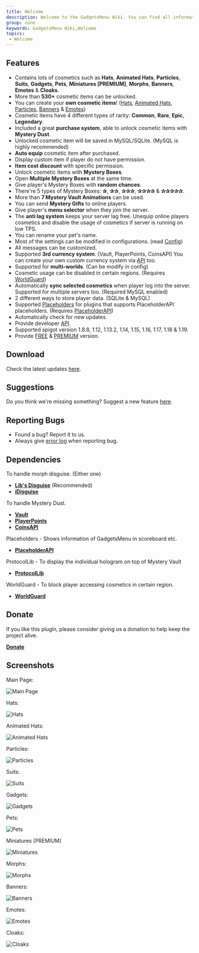```yaml
---
title: Welcome
description: Welcome to the GadgetsMenu Wiki. You can find all information about the plugin here.
group: none
keywords: GadgetsMenu Wiki,Welcome
topics:
 - Welcome
---
```


## Features
- Contains lots of cosmetics such as **Hats**, **Animated Hats**, **Particles**, **Suits**, **Gadgets**, **Pets**, **Miniatures [PREMIUM]**, **Morphs**, **Banners**, **Emotes** & **Cloaks**.
- More than **530+** cosmetic items can be unlocked.
- You can create your **own cosmetic items**! ([Hats](../wiki/features/custom-cosmetic-items/custom-hats), [Animated Hats](../wiki/features/custom-cosmetic-items/custom-animated-hats), [Particles](../wiki/features/custom-cosmetic-items/custom-particles), [Banners](../wiki/features/custom-cosmetic-items/custom-banners) & [Emotes](../wiki/features/custom-cosmetic-items/custom-emotes))
- Cosmetic items have 4 different types of rarity: **Common**, **Rare**, **Epic**, **Legendary**.
- Included a great **purchase system**, able to unlock cosmetic items with **Mystery Dust**.
- Unlocked cosmetic item will be saved in MySQL/SQLite. (MySQL is highly recommended)
- **Auto equip** cosmetic item after purchased.
- Display custom item if player do not have permission.
- **Item cost discount** with specific permission.
- Unlock cosmetic items with **Mystery Boxes**.
- Open **Multiple Mystery Boxes** at the same time.
- Give player's Mystery Boxes with **random chances**.
- There're 5 types of Mystery Boxes: **✰**, **✰✰**, **✰✰✰**, **✰✰✰✰** & **✰✰✰✰✰**.
- More than **7 Mystery Vault Animations** can be used.
- You can send **Mystery Gifts** to online players.
- Give player's **menu selector** when they join the server.
- The **anti lag system** keeps your server lag free. Unequip online players cosmetics and disable the usage of cosmetics if server is running on low TPS.
- You can rename your pet's name.
- Most of the settings can be modified in configurations. (read [Config](../wiki/getting-started/configuration))
- All messages can be customized.
- Supported **3rd currency system**. (Vault, PlayerPoints, CoinsAPI) You can create your own custom currency system via [API](../wiki/developers/custom-economy-storage) too.
- Supported for **multi-worlds**. (Can be modify in config)
- Cosmetic usage can be disabled in certain regions. (Requires [WorldGuard](https://dev.bukkit.org/projects/worldguard))
- Automatically **sync selected cosmetics** when player log into the server. Supported for multiple servers too. (Required MySQL enabled)
- 2 different ways to store player data. (SQLite & MySQL)
- Supported [Placeholders](../wiki/setup/placeholders) for plugins that supports PlaceholderAPI placeholders. (Requires [PlaceholderAPI](../wiki/setup/placeholders))
- Automatically check for new updates.
- Provide developer [API](../wiki/developers/developer-api).
- Supported spigot version 1.8.8, 1.12, 1.13.2, 1.14, 1.15, 1.16, 1.17, 1.18 & 1.19.
- Provide [FREE](https://www.spigotmc.org/resources/10885/) & [PREMIUM](https://www.spigotmc.org/resources/62831/) version.

## Download
Check the latest updates [here](https://www.spigotmc.org/resources/10885/history).

## Suggestions
Do you think we're missing something? Suggest a new feature [here](https://github.com/OnlyNoobDied/GadgetsMenu/issues).

## Reporting Bugs
 - Found a bug? Report it to us.
 - Always give [error log](https://pastebin.com/) when reporting bug.

## Dependencies

To handle morph disguise. (Either one)
 - **[Lib's Disguise](https://www.spigotmc.org/resources/libs-disguises.81/)** (Recommended)
 - **[iDisguise](https://www.spigotmc.org/resources/idisguise.5509/)**

To handle Mystery Dust.
 - **[Vault](https://www.spigotmc.org/resources/vault.41918/)**
 - **[PlayerPoints](https://dev.bukkit.org/projects/playerpoints)**
 - **[CoinsAPI](https://www.spigotmc.org/resources/coinsapi.35150/)**

Placeholders - Shows information of GadgetsMenu in scoreboard etc.
 - **[PlaceholderAPI](https://www.spigotmc.org/resources/placeholderapi.6245/)**

ProtocolLib - To display the individual hologram on top of Mystery Vault
 - **[ProtocolLib](https://www.spigotmc.org/resources/protocollib.1997/)**

WorldGuard - To block player accessing cosmetics in certain region.
 - **[WorldGuard](https://dev.bukkit.org/projects/worldguard)**

## Donate
If you like this plugin, please consider giving us a donation to help keep the project alive. </p>

**[Donate](https://paypal.me/zhenyie)**





## Screenshots
Main Page: </p>
![Main Page](https://i.imgur.com/IJCJob0.png)
<p> </p>

Hats: </p>
![Hats](https://i.imgur.com/qUZQLOT.png)
<p> </p>

Animated Hats: </p>
![Animated Hats](https://i.imgur.com/x05wjTZ.png)
<p> </p>

Particles: </p>
![Particles](http://i.imgur.com/aEodTtA.png)
<p> </p>

Suits: </p>
![Suits](http://i.imgur.com/GMJ8LEK.png)
<p> </p>

Gadgets: </p>
![Gadgets](http://i.imgur.com/B3MOYUK.png)
<p> </p>

Pets: </p>
![Pets](https://i.imgur.com/ZOgvULv.png)
<p> </p>

Miniatures [PREMIUM] </p>
![Miniatures](https://i.imgur.com/dqr0ZPX.png)
<p> </p>

Morphs: </p>
![Morphs](http://i.imgur.com/r5sM6YE.png)
<p> </p>

Banners: </p>
![Banners](https://i.imgur.com/xF0GpKF.png)
<p> </p>

Emotes: </p>
![Emotes](https://i.imgur.com/MibemIL.png)
<p> </p>

Cloaks: </p>
![Cloaks](https://i.imgur.com/5QVpIn4.png)